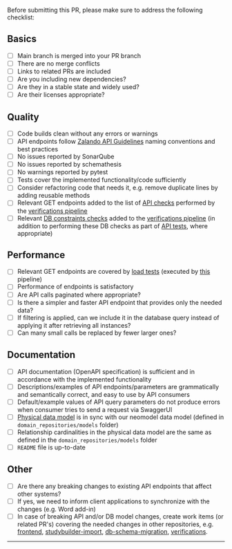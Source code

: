 Before submitting this PR, please make sure to address the following checklist:

## Basics
- [ ] Main branch is merged into your PR branch
- [ ] There are no merge conflicts
- [ ] Links to related PRs are included
- [ ] Are you including new dependencies? 
- [ ] Are they in a stable state and widely used?
- [ ] Are their licenses appropriate?

## Quality  
- [ ] Code builds clean without any errors or warnings
- [ ] API endpoints follow [Zalando API Guidelines](https://opensource.zalando.com/restful-api-guidelines/) naming conventions and best practices
- [ ] No issues reported by SonarQube
- [ ] No issues reported by schemathesis
- [ ] No warnings reported by pytest
- [ ] Tests cover the implemented functionality/code sufficiently
- [ ] Consider refactoring code that needs it, e.g. remove duplicate lines by adding reusable methods
- [ ] Relevant GET endpoints added to the list of [API checks](https://novonordiskit.visualstudio.com/Clinical-MDR/_git/verifications?path=/tests/test_api.py) performed by the [verifications pipeline](https://novonordiskit.visualstudio.com/Clinical-MDR/_build?definitionId=6184)
- [ ] Relevant [DB constraints checks](https://novonordiskit.visualstudio.com/Clinical-MDR/_git/verifications?path=/tests/test_db.py) added to the [verifications pipeline](https://novonordiskit.visualstudio.com/Clinical-MDR/_build?definitionId=6184) (in addition to performing these DB checks as part of [API tests](https://novonordiskit.visualstudio.com/Clinical-MDR/_git/clinical-mdr-api?path=/clinical_mdr_api/tests/integration/api), where appropriate)

## Performance
- [ ] Relevant GET endpoints are covered by [load tests](https://novonordiskit.visualstudio.com/Clinical-MDR/_git/studybuilder-load-test?path=/tests/endpoints.py) (executed by [this](https://novonordiskit.visualstudio.com/Clinical-MDR/_build?definitionId=6964) pipeline)
- [ ] Performance of endpoints is satisfactory
- [ ] Are API calls paginated where appropriate?
- [ ] Is there a simpler and faster API endpoint that provides only the needed data?
- [ ] If filtering is applied, can we include it in the database query instead of applying it after retrieving all instances?
- [ ] Can many small calls be replaced by fewer larger ones?

## Documentation
- [ ] API documentation (OpenAPI specification) is sufficient and in accordance with the implemented functionality
- [ ] Descriptions/examples of API endpoints/parameters are grammatically and semantically correct, and easy to use by API consumers
- [ ] Default/example values of API query parameters do not produce errors when consumer tries to send a request via SwaggerUI
- [ ] [Physical data model](https://novonordiskit.visualstudio.com/Clinical-MDR/_git/neo4j-mdr-db?path=/model/physical_data_model) is in sync with our neomodel data model (defined in `domain_repositories/models` folder)
- [ ] Relationship cardinalities in the physical data model are the same as defined in the `domain_repositories/models` folder
- [ ] `README` file is up-to-date

## Other
- [ ] Are there any breaking changes to existing API endpoints that affect other systems?
- [ ] If yes, we need to inform client applications to synchronize with the changes (e.g. Word add-in)
- [ ] In case of breaking API and/or DB model changes, create work items (or related PR's) covering the needed changes in other repositories, e.g. [frontend](https://novonordiskit.visualstudio.com/Clinical-MDR/_git/studybuilder), [studybuilder-import](https://novonordiskit.visualstudio.com/Clinical-MDR/_git/studybuilder-import), [db-schema-migration](https://novonordiskit.visualstudio.com/Clinical-MDR/_git/db-schema-migration), [verifications](https://novonordiskit.visualstudio.com/Clinical-MDR/_git/verifications?path=/tests). 

---

